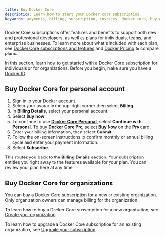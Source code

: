 ```yaml
---
title: Buy Docker Core
description: Learn how to start your Docker core subscription.
keywords: payments, billing, subscription, invoices, docker core, buy docker
---
```


Docker Core subscriptions offer features and benefits to support both new and professional developers, as well as plans for individuals, teams, and enterprise businesses. To learn more about what's included with each plan, see [Docker Core subscriptions and features](../../subscription/core-subscription/details.md) and [Docker Pricing](https://www.docker.com/pricing/) to compare plans.

In this section, learn how to get started with a Docker Core subscription for individuals or for organizations. Before you begin, make sure you have a [Docker ID](../../docker-id/_index.md).

## Buy Docker Core for personal account

1. Sign in to your Docker account.
2. Select your avatar in the top-right corner then select **Billing**.
3. In **Billing Details**, select your personal account.
4. Select **Buy now**.
5. To continue to use [**Docker Core Personal**](/subscription/core-subscription/details/#docker-personal), select **Continue with Personal**. To buy [**Docker Core Pro**](/subscription/core-subscription/details/#docker-pro), select **Buy Now** on the **Pro** card.
6. Enter your billing information, then select **Submit**.
7. Follow the on-screen instructions to confirm monthly or annual billing cycle and enter your payment information.
8. Select **Subscribe**.

This routes you back to the **Billing Details** section. Your subscription entitles you right away to the features available for your plan. You can review your plan here at any time.

## Buy Docker Core for organizations

You can buy a Docker Core subscription for a new or existing organization. Only organization owners can manage billing for the organization.

To learn how to buy a Docker Core subscription for a new organization, see [Create your organization](../../admin/organization/orgs.md).

To learn how to upgrade a Docker Core subscription for an existing organization, see [Upgrade your subscription](../../subscription/core-subscription/upgrade.md).
